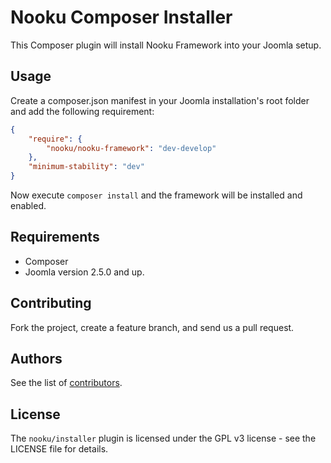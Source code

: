 # Nooku Composer Installer

This Composer plugin will install Nooku Framework into your Joomla setup. 

## Usage

Create a composer.json manifest in your Joomla installation's root folder and add the following requirement:

```json
{
    "require": {        
        "nooku/nooku-framework": "dev-develop"
    },
    "minimum-stability": "dev"
}
```

Now execute `composer install` and the framework will be installed and enabled. 

## Requirements

* Composer
* Joomla version 2.5.0 and up.

## Contributing

Fork the project, create a feature branch, and send us a pull request.

## Authors

See the list of [contributors](https://github.com/nooku/nooku-composer/contributors).

## License

The `nooku/installer` plugin is licensed under the GPL v3 license - see the LICENSE file for details.
